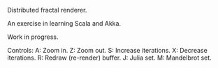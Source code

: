 Distributed fractal renderer.

An exercise in learning Scala and Akka.

Work in progress. 

Controls:
A: Zoom in.
Z: Zoom out.
S: Increase iterations.
X: Decrease iterations.
R: Redraw (re-render) buffer.
J: Julia set.
M: Mandelbrot set.